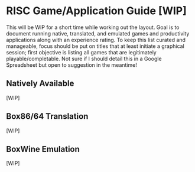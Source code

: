 # RISC Game/Application Guide [WIP]

This will be WIP for a short time while working out the layout. Goal is to document running native, translated, and emulated games and productivity applications along with an experience rating. To keep this list curated and manageable, focus should be put on titles that at least initiate a graphical session; first objective is listing all games that are legitimately playable/completable. Not sure if I should detail this in a Google Spreadsheet but open to suggestion in the meantime!

## Natively Available

[WIP]

## Box86/64 Translation

[WIP]

## BoxWine Emulation

[WIP]

